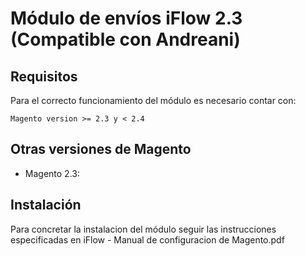 # Módulo de envíos iFlow 2.3 (Compatible con Andreani)

## Requisitos

Para el correcto funcionamiento del módulo es necesario contar con:

```
Magento version >= 2.3 y < 2.4
```

## Otras versiones de Magento

  - Magento 2.3:  
  
  
## Instalación

Para concretar la instalacion del módulo seguir las instrucciones especificadas en iFlow - Manual de configuracion de Magento.pdf


